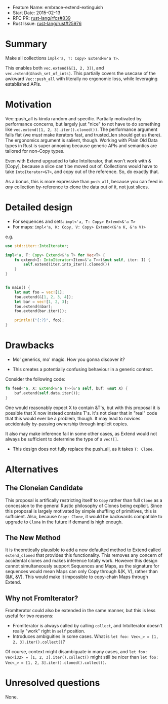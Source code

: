 - Feature Name: embrace-extend-extinguish
- Start Date: 2015-02-13
- RFC PR: [rust-lang/rfcs#839](https://github.com/rust-lang/rfcs/pull/839)
- Rust Issue: [rust-lang/rust#25976](https://github.com/rust-lang/rust/issues/25976)

# Summary

Make all collections `impl<'a, T: Copy> Extend<&'a T>`.

This enables both `vec.extend(&[1, 2, 3])`, and `vec.extend(&hash_set_of_ints)`.
This partially covers the usecase of the awkward `Vec::push_all` with
literally no ergonomic loss, while leveraging established APIs.

# Motivation

Vec::push_all is kinda random and specific. Partially motivated by performance concerns,
but largely just "nice" to not have to do something like
`vec.extend([1, 2, 3].iter().cloned())`. The performance argument falls flat
(we *must* make iterators fast, and trusted_len should get us there). The ergonomics
argument is salient, though. Working with Plain Old Data types in Rust is super annoying
because generic APIs and semantics are tailored for non-Copy types.

Even with Extend upgraded to take IntoIterator, that won't work with &[Copy],
because a slice can't be moved out of. Collections would have to take `IntoIterator<&T>`,
and copy out of the reference. So, do exactly that.

As a bonus, this is more expressive than `push_all`, because you can feed in *any*
collection by-reference to clone the data out of it, not just slices.

# Detailed design

* For sequences and sets: `impl<'a, T: Copy> Extend<&'a T>`
* For maps: `impl<'a, K: Copy, V: Copy> Extend<(&'a K, &'a V)>`

e.g.

```rust
use std::iter::IntoIterator;

impl<'a, T: Copy> Extend<&'a T> for Vec<T> {
    fn extend<I: IntoIterator<Item=&'a T>>(&mut self, iter: I) {
        self.extend(iter.into_iter().cloned())
    }
}


fn main() {
    let mut foo = vec![1];
    foo.extend(&[1, 2, 3, 4]);
    let bar = vec![1, 2, 3];
    foo.extend(&bar);
    foo.extend(bar.iter());

    println!("{:?}", foo);
}
```

# Drawbacks

* Mo' generics, mo' magic. How you gonna discover it?

* This creates a potentially confusing behaviour in a generic context.

Consider the following code:

```rust
fn feed<'a, X: Extend<&'a T>>(&'a self, buf: &mut X) {
    buf.extend(self.data.iter());
}
```

One would reasonably expect X to contain &T's, but with this
proposal it is possible that X now instead contains T's. It's not
clear that in "real" code that this would ever be a problem, though.
It may lead to novices accidentally by-passing ownership through
implicit copies.

It also may make inference fail in some other cases, as Extend would
not always be sufficient to determine the type of a `vec![]`.

* This design does not fully replace the push_all, as it takes `T: Clone`.

# Alternatives


## The Cloneian Candidate
This proposal is artifically restricting itself to `Copy` rather than full
`Clone` as a concession to the general Rustic philosophy of Clones being
explicit. Since this proposal is largely motivated by simple shuffling of
primitives, this is sufficient. Also, because `Copy: Clone`, it would be
backwards compatible to upgrade to `Clone` in the future if demand is
high enough.

## The New Method
It is theoretically plausible to add a new defaulted method to Extend called
`extend_cloned` that provides this functionality. This removes any concern of
accidental clones and makes inference totally work. However this design cannot
simultaneously support Sequences and Maps, as the signature for sequences would
mean Maps can only Copy through &(K, V), rather than (&K, &V). This would make
it impossible to copy-chain Maps through Extend.

## Why not FromIterator?

FromIterator could also be extended in the same manner, but this is less useful for
two reasons:

* FromIterator is always called by calling `collect`, and IntoIterator doesn't really
"work" right in `self` position.
* Introduces ambiguities in some cases. What is `let foo: Vec<_> = [1, 2, 3].iter().collect()`?

Of course, context might disambiguate in many cases, and
`let foo: Vec<i32> = [1, 2, 3].iter().collect()` might still be nicer than
`let foo: Vec<_> = [1, 2, 3].iter().cloned().collect()`.


# Unresolved questions

None.

